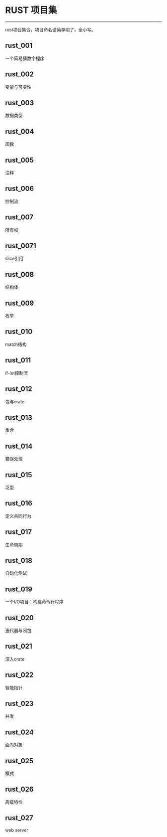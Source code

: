 # RUST 项目集
----
rust项目集合，项目命名请简单明了，全小写。

## rust_001
一个简易猜数字程序

## rust_002
变量与可变性

## rust_003
数据类型

## rust_004
函数

## rust_005
注释

## rust_006
控制流

## rust_007
所有权

## rust_0071
slice引用

## rust_008
结构体

## rust_009
枚举

## rust_010
match结构

## rust_011
if-let控制流

## rust_012
包与crate

## rust_013
集合

## rust_014
错误处理

## rust_015
泛型

## rust_016
定义共同行为

## rust_017
生命周期

## rust_018
自动化测试

## rust_019
一个I/O项目：构建命令行程序

## rust_020
迭代器与闭包

## rust_021
深入crate

## rust_022
智能指针

## rust_023
并发

## rust_024
面向对象

## rust_025
模式

## rust_026
高级特性

## rust_027
web server
